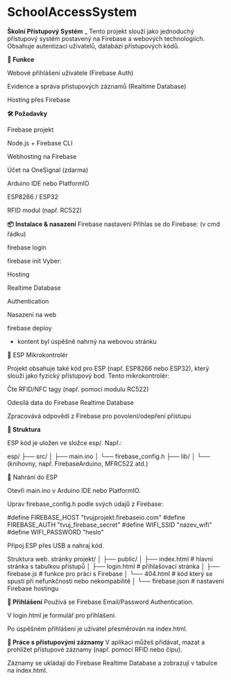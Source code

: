 # SchoolAccessSystem

**Školní Přístupový Systém**
_
Tento projekt slouží jako jednoduchý přístupový systém postavený na Firebase a webových technologiích. Obsahuje autentizaci uživatelů, databázi přístupových kódů.

**🚀 Funkce**

Webové přihlášení uživatele (Firebase Auth)

Evidence a správa přístupových záznamů (Realtime Database)


Hosting přes Firebase

**🛠️ Požadavky**

Firebase projekt

Node.js + Firebase CLI

Webhosting na Firebase

Účet na OneSignal (zdarma)

Arduino IDE nebo PlatformIO

ESP8266 / ESP32

RFID modul (např. RC522)

**📦 Instalace & nasazení**
Firebase nastavení
Přihlas se do Firebase:
(v cmd řádku)

firebase login

firebase init
Vyber:

Hosting

Realtime Database

Authentication

Nasazení na web

firebase deploy
- kontent byl úspěšně nahrný na webovou stránku

🔌 ESP Mikrokontrolér

Projekt obsahuje také kód pro ESP (např. ESP8266 nebo ESP32), který slouží jako fyzický přístupový bod. Tento mikrokontrolér:

Čte RFID/NFC tagy (např. pomocí modulu RC522)

Odesílá data do Firebase Realtime Database

Zpracovává odpovědi z Firebase pro povolení/odepření přístupu

**📁 Struktura**

ESP kód je uložen ve složce esp/. Např.:

esp/
├── src/
│   ├── main.ino
│   └── firebase_config.h
├── lib/
│   └── (knihovny, např. FirebaseArduino, MFRC522 atd.)

🔧 Nahrání do ESP

Otevři main.ino v Arduino IDE nebo PlatformIO.

Uprav firebase_config.h podle svých údajů z Firebase:

#define FIREBASE_HOST "tvujprojekt.firebaseio.com"
#define FIREBASE_AUTH "tvuj_firebase_secret"
#define WIFI_SSID "nazev_wifi"
#define WIFI_PASSWORD "heslo"

Připoj ESP přes USB a nahraj kód.

Struktura web. stránky
projekt/
│
├── public/
│   ├── index.html       # hlavní stránka s tabulkou přístupů
│   ├── login.html       # přihlašovací stránka
│   ├── firebase.js      # funkce pro práci s Firebase
│   └── 404.html         # kód který se spustí při nefunkčnosti nebo nekompabilitě
│
└── firebase.json        # nastavení Firebase hostingu

**🔐 Přihlášení**
Používá se Firebase Email/Password Authentication.

V login.html je formulář pro přihlášení.

Po úspěšném přihlášení je uživatel přesměrován na index.html.

**📖 Práce s přístupovými záznamy**
V aplikaci můžeš přidávat, mazat a prohlížet přístupové záznamy (např. pomocí RFID nebo čipu).

Záznamy se ukládají do Firebase Realtime Database a zobrazují v tabulce na index.html.

